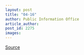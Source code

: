 ```yaml
---
layout: post
title: "04-16"
author: Public Information Office
article_author: 
post_id: 2275
images:
---
```



<p><a href="http://www1.ucsc.edu/currents/00-01/04-16/" title="Permalink to 04-16">Source</a></p>

